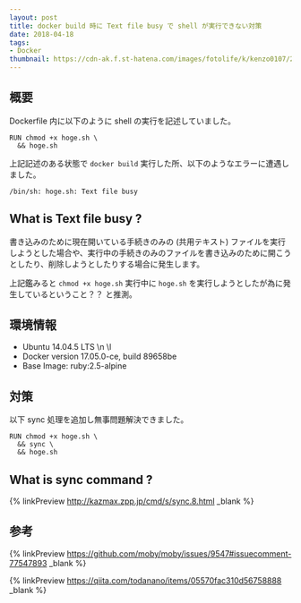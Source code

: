 ```yaml
---
layout: post
title: docker build 時に Text file busy で shell が実行できない対策
date: 2018-04-18
tags:
- Docker
thumbnail: https://cdn-ak.f.st-hatena.com/images/fotolife/k/kenzo0107/20180418/20180418215217.jpg
---
```


## 概要

Dockerfile 内に以下のように shell の実行を記述していました。

```
RUN chmod +x hoge.sh \
  && hoge.sh
```

上記記述のある状態で `docker build` 実行した所、以下のようなエラーに遭遇しました。

```
/bin/sh: hoge.sh: Text file busy
```

## What is Text file busy ?

書き込みのために現在開いている手続きのみの (共用テキスト) ファイルを実行しようとした場合や、実行中の手続きのみのファイルを書き込みのために開こうとしたり、削除しようとしたりする場合に発生します。

上記鑑みると
`chmod +x hoge.sh` 実行中に `hoge.sh` を実行しようとしたが為に発生しているということ？？
と推測。

## 環境情報

* Ubuntu 14.04.5 LTS \n \l
* Docker version 17.05.0-ce, build 89658be
* Base Image: ruby:2.5-alpine

## 対策

以下 sync 処理を追加し無事問題解決できました。

```
RUN chmod +x hoge.sh \
  && sync \
  && hoge.sh
```


## What is sync command ?

{% linkPreview http://kazmax.zpp.jp/cmd/s/sync.8.html _blank %}



## 参考

{% linkPreview https://github.com/moby/moby/issues/9547#issuecomment-77547893 _blank %}

{% linkPreview https://qiita.com/todanano/items/05570fac310d56758888 _blank %}
